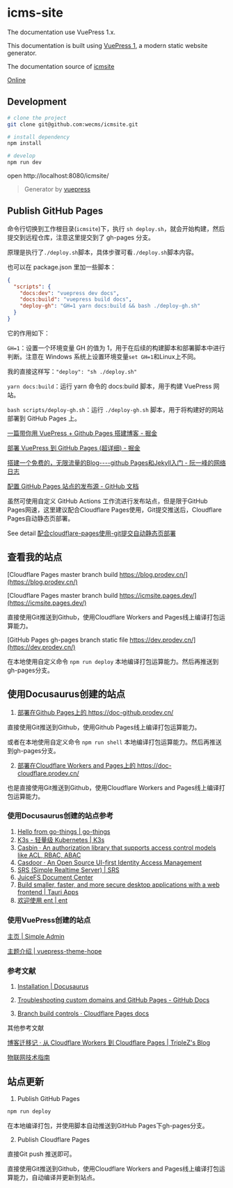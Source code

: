 # icms-site

The documentation use VuePress 1.x.

This documentation is built using [VuePress 1](https://v1.vuepress.vuejs.org/zh/guide/), a modern static website generator.

The documentation source of [icmsite](https://github.com/wecms/icmsite)

[Online](https://wecms.github.io/icmsite)

## Development

```bash
# clone the project
git clone git@github.com:wecms/icmsite.git

# install dependency
npm install

# develop
npm run dev
```

open http://localhost:8080/icmsite/

> Generator by [vuepress](https://github.com/vuejs/vuepress)

## Publish GitHub Pages

命令行切换到工作根目录(`icmsite`)下，执行 `sh deploy.sh`，就会开始构建，然后提交到远程仓库，注意这里提交到了 gh-pages 分支。

原理是执行了`./deploy.sh`脚本，具体步骤可看`./deploy.sh`脚本内容。

也可以在 package.json 里加一些脚本：

```json
{
  "scripts": {
    "docs:dev": "vuepress dev docs",
    "docs:build": "vuepress build docs",
    "deploy-gh": "GH=1 yarn docs:build && bash ./deploy-gh.sh"
  }
}
```

它的作用如下：

`GH=1`：设置一个环境变量 GH 的值为 1，用于在后续的构建脚本和部署脚本中进行判断。注意在 Windows 系统上设置环境变量`set GH=1`和Linux上不同。

我的直接这样写：`"deploy": "sh ./deploy.sh"`

`yarn docs:build`：运行 yarn 命令的 docs:build 脚本，用于构建 VuePress 网站。

`bash scripts/deploy-gh.sh`：运行 `./deploy-gh.sh` 脚本，用于将构建好的网站部署到 GitHub Pages 上。

[一篇带你用 VuePress + Github Pages 搭建博客 - 掘金](https://juejin.cn/post/7041134607869149215)

[部署 VuePress 到 GitHub Pages (超详细) - 掘金](https://juejin.cn/post/6844904122873806856)

[搭建一个免费的，无限流量的Blog----github Pages和Jekyll入门 - 阮一峰的网络日志](http://www.ruanyifeng.com/blog/2012/08/blogging_with_jekyll.html)

[配置 GitHub Pages 站点的发布源 - GitHub 文档](https://docs.github.com/zh/pages/getting-started-with-github-pages/configuring-a-publishing-source-for-your-github-pages-site)

虽然可使用自定义 GitHub Actions 工作流进行发布站点，但是限于GitHub Pages网速，这里建议配合Cloudflare Pages使用，Git提交推送后，Cloudflare Pages自动静态页部署。

See detail [配合cloudflare-pages使用-git提交自动静态页部署](/docs/#配合cloudflare-pages使用-git提交自动静态页部署)

## 查看我的站点

[Cloudflare Pages master branch build  https://blog.prodev.cn/](https://blog.prodev.cn/)

[Cloudflare Pages master branch build https://icmsite.pages.dev/](https://icmsite.pages.dev/)

直接使用Git推送到Github，使用Cloudflare Workers and Pages线上编译打包运算能力。

[GitHub Pages gh-pages branch static file https://dev.prodev.cn/](https://dev.prodev.cn/)

在本地使用自定义命令 `npm run deploy` 本地编译打包运算能力。然后再推送到gh-pages分支。

## 使用Docusaurus创建的站点

1. [部署在Github Pages上的 https://doc-github.prodev.cn/ ](https://doc-github.prodev.cn/)

直接使用Git推送到Github，使用Github Pages线上编译打包运算能力。

或者在本地使用自定义命令 `npm run shell` 本地编译打包运算能力。然后再推送到gh-pages分支。

2. [部署在Cloudflare Workers and Pages上的 https://doc-cloudflare.prodev.cn/ ](https://doc-cloudflare.prodev.cn/)

也是直接使用Git推送到Github，使用Cloudflare Workers and Pages线上编译打包运算能力。

### 使用Docusaurus创建的站点参考

1. [Hello from go-things | go-things](https://go-things.github.io/)
2. [K3s - 轻量级 Kubernetes | K3s](https://docs.k3s.io/zh/)
3. [Casbin · An authorization library that supports access control models like ACL, RBAC, ABAC](https://casbin.org/zh/)
4. [Casdoor · An Open Source UI-first Identity Access Management](https://casdoor.org/zh/)
5. [SRS (Simple Realtime Server) | SRS](https://ossrs.net/lts/zh-cn/)
6. [JuiceFS Document Center](https://juicefs.com/docs/zh/)
7. [Build smaller, faster, and more secure desktop applications with a web frontend | Tauri Apps](https://tauri.app/zh-cn/)
8. [欢迎使用 ent | ent](https://entgo.io/zh/blog/2019/10/03/introducing-ent/)

### 使用VuePress创建的站点

[主页 | Simple Admin](https://doc.ryansu.pro/zh/)

[主题介绍 | vuepress-theme-hope](https://theme-hope.vuejs.press/zh/guide/get-started/intro.html)


### 参考文献

1. [Installation | Docusaurus](https://docusaurus.io/zh-CN/docs/installation)

2. [Troubleshooting custom domains and GitHub Pages - GitHub Docs](https://docs.github.com/en/pages/configuring-a-custom-domain-for-your-github-pages-site/troubleshooting-custom-domains-and-github-pages)

3. [Branch build controls · Cloudflare Pages docs](https://developers.cloudflare.com/pages/platform/branch-build-controls/#preview-branch-control)

其他参考文献

[博客迁移记 · 从 Cloudflare Workers 到 Cloudflare Pages | TripleZ's Blog](https://blog.triplez.cn/posts/cf-workers-to-pages/)

[物联网技术指南](https://iot.mushuwei.cn/#/)

## 站点更新

1. Publish GitHub Pages

```bash
npm run deploy
```

在本地编译打包，并使用脚本自动推送到GitHub Pages下gh-pages分支。

2. Publish Cloudflare Pages

直接Git push 推送即可。

直接使用Git推送到Github，使用Cloudflare Workers and Pages线上编译打包运算能力，自动编译并更新到站点。
